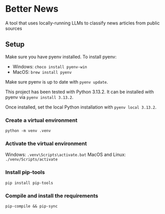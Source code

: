# Better News
A tool that uses locally-running LLMs to classify news articles from public sources

## Setup

Make sure you have pyenv installed. To install pyenv:

- Windows: `choco install pyenv-win`
- MacOS: `brew install pyenv`

Make sure pyenv is up to date with `pyenv update`.

This project has been tested with Python 3.13.2.
It can be installed with pyenv via `pyenv install 3.13.2`.

Once installed, set the local Python installation with `pyenv local 3.13.2`.

### Create a virtual environment

```
python -m venv .venv
```

### Activate the virtual environment

Windows: `.venv\Scripts\activate.bat`
MacOS and Linux: `./venv/Scripts/activate`

### Install pip-tools

```
pip install pip-tools
```

### Compile and install the requirements

```
pip-compile && pip-sync
```